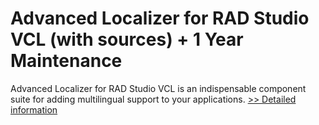 # Advanced Localizer for RAD Studio VCL (with sources) + 1 Year Maintenance
Advanced Localizer for RAD Studio VCL is an indispensable component suite for adding multilingual support to your applications.
[>> Detailed information](https://secure.shareit.com/shareit/product.html?productid=300068142&affiliateid=200057808)